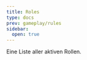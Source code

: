 ```yaml
---
title: Roles
type: docs
prev: gameplay/rules
sidebar:
  open: true
---
```


Eine Liste aller aktiven Rollen.
